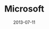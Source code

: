 ---
date: 2013-07-11
title: Microsoft
categories: gold
logo: /assets/images/sponsors/microsoftlogo-e1373332859161.png
www: http://www.microsoft.com
---